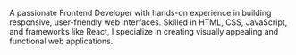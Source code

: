 A passionate Frontend Developer with hands-on experience in building responsive, user-friendly web interfaces. Skilled in HTML, CSS, JavaScript, and frameworks like React, I specialize in creating visually appealing and functional web applications.
 
 
